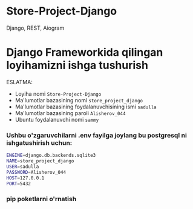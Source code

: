 # Store-Project-Django
Django, REST, Aiogram

# Django Frameworkida qilingan loyihamizni ishga tushurish

ESLATMA:
  - Loyiha nomi `Store-Project-Django`
  - Ma'lumotlar bazasining nomi  `store_project_django`
  - Ma'lumotlar bazasining foydalanuvchisining ismi  `sadulla`
  - Ma'lumotlar bazasining paroli  `Alisherov_044`
  - Ubuntu foydalanuvchi nomi `sammy`
### Ushbu o'zgaruvchilarni .env fayilga joylang bu postgresql ni ishgatushirish uchun:
 ```sh
ENGINE=django.db.backends.sqlite3
NAME=store_project_django
USER=sadulla
PASSWORD=Alisherov_044
HOST=127.0.0.1
PORT=5432
```

### pip poketlarni o'rnatish

